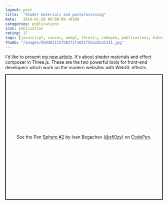 ```yaml
---
layout: post
title:  "Shader materials and postprocessing"
date:   2019-01-20 00:00:00 +0300
categories: publications
icon: publication
rating: 17
tags: [javascript, canvas, webgl, threejs, codepen, publications, habrahabr]
thumb: "/images/db6d61113fb8273fa651f5da22bd1331.jpg"
---
```


I'd like to present <a href='https://habr.com/ru/post/436482/'>my new article</a>. It's about shader materials and effect composer in Three.js. These are the two powerful tools for front-end developers which work on the modern websites with WebGL effects.

<p class="codepen" data-height="400" data-theme-id="light" data-default-tab="result" data-user="sfi0zy" data-slug-hash="MZdegG" style="height: 400px; box-sizing: border-box; display: flex; align-items: center; justify-content: center; border: 2px solid black; margin: 1em 0; padding: 1em;" data-pen-title="Sphere #2">
  <span>See the Pen <a href="https://codepen.io/sfi0zy/pen/MZdegG/">
  Sphere #2</a> by Ivan Bogachev (<a href="https://codepen.io/sfi0zy">@sfi0zy</a>)
  on <a href="https://codepen.io">CodePen</a>.</span>
</p>

<script async src="https://static.codepen.io/assets/embed/ei.js"></script>
